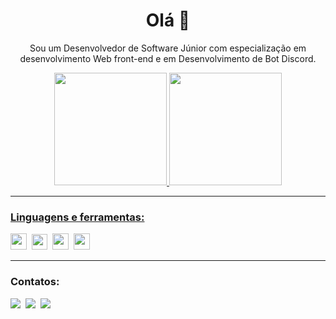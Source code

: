 <h1 align="center"> Olá 👋</h1>
<p align="center"> 
    Sou um Desenvolvedor de Software Júnior com especialização em desenvolvimento Web front-end e em Desenvolvimento de Bot Discord.
</p>

<p align="center">
    <a href="https://github.com/chrishenrii">
        <img height="180em" src="https://github-readme-stats.vercel.app/api?username=chrishenrii&show_icons=true&theme=dracula&include_all_commits=true&count_private=true"/>
        <img height="180em" src="https://github-readme-stats.vercel.app/api/top-langs/?username=chrishenrii&layout=compact&langs_count=7&theme=dracula"/>
</p>

<hr />

<h3>Linguagens e ferramentas:</h3>
<p>
    <a href="https://www.javascript.com/"><img src="https://i.imgur.com/Di8CnWZ.png" width="26px"></a>&nbsp;
    <a href="https://html.spec.whatwg.org/"><img src="https://i.imgur.com/6pRVPpe.png?1" width="25px"></a>&nbsp;
    <a href="https://www.mongodb.com/"><img src="https://i.imgur.com/ot2TdCH.png?1" width="26px"></a>&nbsp;
    <a href="https://code.visualstudio.com/"><img src="https://i.imgur.com/fCqJo2Z.png" width="26px"></a>&nbsp;
</p>

<hr />

<h3>Contatos:</h3>
<p>
    <a href="https://www.instagram.com/chris_henrii/" target="_blank"><img
            src="https://img.shields.io/badge/-Instagram-%23E4405F?style=for-the-badge&logo=instagram&logoColor=white"
            target="_blank"></a>&nbsp;
    <a href="https://discord.com/users/879928407872376873" target="_blank"><img
            src="https://img.shields.io/badge/Discord-7289DA?style=for-the-badge&logo=discord&logoColor=white"
            target="_blank"></a>&nbsp;
    <a href="https://www.linkedin.com/in/christian-henrique-a328a719b/" target="_blank"><img
            src="https://img.shields.io/badge/-LinkedIn-%230077B5?style=for-the-badge&logo=linkedin&logoColor=white"
            target="_blank"></a>&nbsp;
</p>

